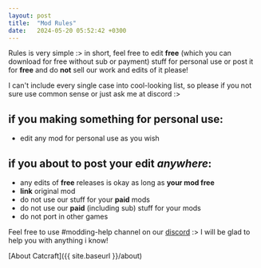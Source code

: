 ```yaml
---
layout: post
title:  "Mod Rules"
date:   2024-05-20 05:52:42 +0300
---
```


Rules is very simple :> in short, feel free to edit **free** (which you can download for free without sub or payment) stuff for personal use or post it for **free** and do **not** sell our work and edits of it please!

I can't include every single case into cool-looking list, so please if you not sure use common sense or just ask me at discord :>

## if you making something for personal use:
- edit any mod for personal use as you wish

## if you about to post your edit *anywhere*:

- any edits of **free** releases is okay as long as **your mod free**
- **link** original mod
- do not use our stuff for your **paid** mods
- do not use our **paid** (including sub) stuff for your mods
- do not port in other games

Feel free to use #modding-help channel on our [discord] :> I will be glad to help you with anything i know!

[About Catcraft]({{ site.baseurl }}/about)

[Discord]: (https://discord.gg/yPbUXazxQ3)
